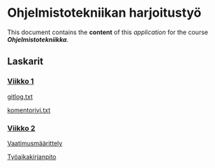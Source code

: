 # Ohjelmistotekniikan harjoitustyö

This document contains the **content** of this _application_ for the course
 ***Ohjelmistotekniikka***.

## Laskarit

### [Viikko 1](https://github.com/annica-henriette/ot-harjoitustyo/tree/master/laskarit/viikko1)
[gitlog.txt](https://github.com/annica-henriette/ot-harjoitustyo/blob/master/laskarit/viikko1/gitlog.txt)

[komentorivi.txt](https://github.com/annica-henriette/ot-harjoitustyo/blob/master/laskarit/viikko1/komentorivi.txt)

### [Viikko 2](https://github.com/annica-henriette/ot-harjoitustyo/tree/master/laskarit/viikko2)

[Vaatimusmäärittely](https://github.com/annica-henriette/ot-harjoitustyo/blob/master/dokumentaatio/vaatimusmaarittely.md)

[Työaikakirjanpito](https://github.com/annica-henriette/ot-harjoitustyo/blob/master/dokumentaatio/tyoaikakirjanpito.md)

